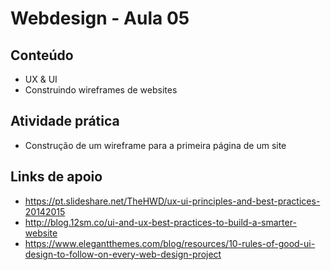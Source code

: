 # Webdesign - Aula 05

## Conteúdo
- UX & UI
- Construindo wireframes de websites

## Atividade prática
- Construção de um wireframe para a primeira página de um site

## Links de apoio
- https://pt.slideshare.net/TheHWD/ux-ui-principles-and-best-practices-20142015
- http://blog.12sm.co/ui-and-ux-best-practices-to-build-a-smarter-website
- https://www.elegantthemes.com/blog/resources/10-rules-of-good-ui-design-to-follow-on-every-web-design-project
